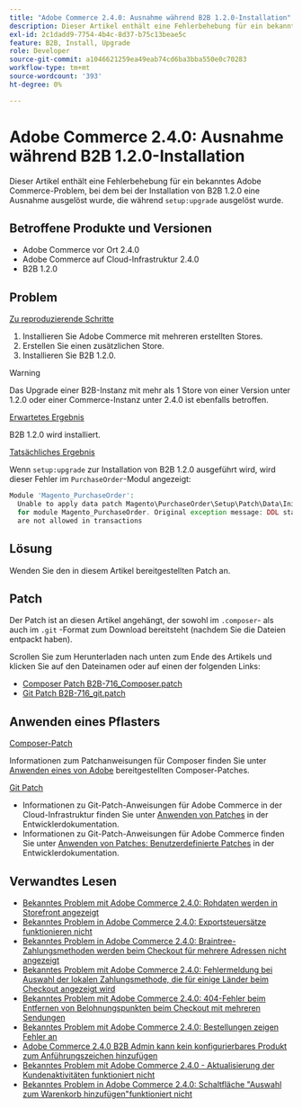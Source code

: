 ```yaml
---
title: "Adobe Commerce 2.4.0: Ausnahme während B2B 1.2.0-Installation"
description: Dieser Artikel enthält eine Fehlerbehebung für ein bekanntes Adobe Commerce-Problem, das bei der Installation von B2B 1.2.0 für eine Ausnahme ausgelöst wurde, die während "setup:upgrade"ausgelöst wurde.
exl-id: 2c1dadd9-7754-4b4c-8d37-b75c13beae5c
feature: B2B, Install, Upgrade
role: Developer
source-git-commit: a1046621259ea49eab74cd6ba3bba550e0c70283
workflow-type: tm+mt
source-wordcount: '393'
ht-degree: 0%

---
```


# Adobe Commerce 2.4.0: Ausnahme während B2B 1.2.0-Installation

Dieser Artikel enthält eine Fehlerbehebung für ein bekanntes Adobe Commerce-Problem, bei dem bei der Installation von B2B 1.2.0 eine Ausnahme ausgelöst wurde, die während `setup:upgrade` ausgelöst wurde.

## Betroffene Produkte und Versionen

* Adobe Commerce vor Ort 2.4.0
* Adobe Commerce auf Cloud-Infrastruktur 2.4.0
* B2B 1.2.0

## Problem

<u>Zu reproduzierende Schritte</u>

1. Installieren Sie Adobe Commerce mit mehreren erstellten Stores.
1. Erstellen Sie einen zusätzlichen Store.
1. Installieren Sie B2B 1.2.0.

>[!WARNING]
>
>Das Upgrade einer B2B-Instanz mit mehr als 1 Store von einer Version unter 1.2.0 oder einer Commerce-Instanz unter 2.4.0 ist ebenfalls betroffen.

<u>Erwartetes Ergebnis</u>

B2B 1.2.0 wird installiert.

<u>Tatsächliches Ergebnis</u>

Wenn `setup:upgrade` zur Installation von B2B 1.2.0 ausgeführt wird, wird dieser Fehler im `PurchaseOrder`-Modul angezeigt:

```php
Module 'Magento_PurchaseOrder':
  Unable to apply data patch Magento\PurchaseOrder\Setup\Patch\Data\InitPurchaseOrderSalesSequence
  for module Magento_PurchaseOrder. Original exception message: DDL statements
  are not allowed in transactions
```

## Lösung

Wenden Sie den in diesem Artikel bereitgestellten Patch an.

## Patch

Der Patch ist an diesen Artikel angehängt, der sowohl im `.composer`- als auch im `.git` -Format zum Download bereitsteht (nachdem Sie die Dateien entpackt haben).

Scrollen Sie zum Herunterladen nach unten zum Ende des Artikels und klicken Sie auf den Dateinamen oder auf einen der folgenden Links:

* [Composer Patch B2B-716\_Composer.patch](assets/B2B-716_composer.patch.zip)
* [Git Patch B2B-716\_git.patch](assets/B2B-716_git.patch.zip)

## Anwenden eines Pflasters

<u>Composer-Patch </u>

Informationen zum Patchanweisungen für Composer finden Sie unter [Anwenden eines von Adobe](/help/how-to/general/how-to-apply-a-composer-patch-provided-by-magento.md) bereitgestellten Composer-Patches.

<u>Git Patch </u>

* Informationen zu Git-Patch-Anweisungen für Adobe Commerce in der Cloud-Infrastruktur finden Sie unter [Anwenden von Patches](https://devdocs.magento.com/cloud/project/project-patch.html) in der Entwicklerdokumentation.
* Informationen zu Git-Patch-Anweisungen für Adobe Commerce finden Sie unter [Anwenden von Patches: Benutzerdefinierte Patches](https://devdocs.magento.com/guides/v2.4/comp-mgr/patching.html#custom-patches) in der Entwicklerdokumentation.

## Verwandtes Lesen

* [Bekanntes Problem mit Adobe Commerce 2.4.0: Rohdaten werden in Storefront angezeigt](/help/troubleshooting/storefront/magento-2-4-0-issue-storefront-raw-message-data-display.md)
* [Bekanntes Problem in Adobe Commerce 2.4.0: Exportsteuersätze funktionieren nicht](/help/troubleshooting/miscellaneous/magento-2-4-0-known-issue-export-tax-rates-does-not-work.md)
* [Bekanntes Problem in Adobe Commerce 2.4.0: Braintree-Zahlungsmethoden werden beim Checkout für mehrere Adressen nicht angezeigt](/help/troubleshooting/payments/magento-2-4-0-braintree-not-in-multiple-addresses-checkout.md)
* [Bekanntes Problem mit Adobe Commerce 2.4.0: Fehlermeldung bei Auswahl der lokalen Zahlungsmethode, die für einige Länder beim Checkout angezeigt wird](/help/troubleshooting/payments/magento-2-4-0-checkout-error-selecting-local-payments.md)
* [Bekanntes Problem mit Adobe Commerce 2.4.0: 404-Fehler beim Entfernen von Belohnungspunkten beim Checkout mit mehreren Sendungen](/help/troubleshooting/storefront/magento-2-4-0-404-error-removing-rewards-points-on-multi-shipping-checkout.md)
* [Bekanntes Problem mit Adobe Commerce 2.4.0: Bestellungen zeigen Fehler an](/help/troubleshooting/storefront/magento-2-4-0-known-issue-orders-display-error.md)
* [Adobe Commerce 2.4.0 B2B Admin kann kein konfigurierbares Produkt zum Anführungszeichen hinzufügen](/help/troubleshooting/miscellaneous/magento-2-4-0-b2b-admin-can-t-add-configurable-product-to-quote.md)
* [Bekanntes Problem mit Adobe Commerce 2.4.0 - Aktualisierung der Kundenaktivitäten funktioniert nicht](/help/troubleshooting/miscellaneous/magento-2-4-0-refresh-on-customer-activities-does-not-work.md)
* [Bekanntes Problem in Adobe Commerce 2.4.0: Schaltfläche &quot;Auswahl zum Warenkorb hinzufügen&quot;funktioniert nicht](/help/troubleshooting/miscellaneous/magento-2-4-0-add-selections-to-my-cart-does-not-work.md)
